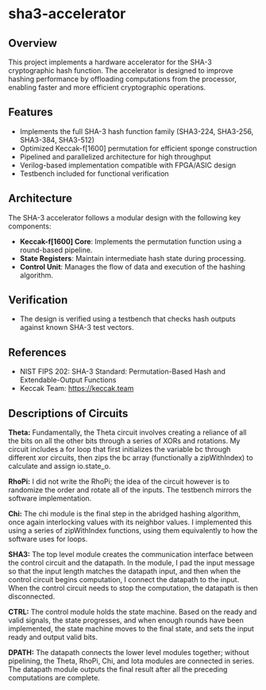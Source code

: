 # sha3-accelerator
## Overview
This project implements a hardware accelerator for the SHA-3 cryptographic hash function. The accelerator is designed to improve hashing performance by offloading computations from the processor, enabling faster and more efficient cryptographic operations.

## Features
- Implements the full SHA-3 hash function family (SHA3-224, SHA3-256, SHA3-384, SHA3-512)
- Optimized Keccak-f[1600] permutation for efficient sponge construction
- Pipelined and parallelized architecture for high throughput
- Verilog-based implementation compatible with FPGA/ASIC design
- Testbench included for functional verification

## Architecture
The SHA-3 accelerator follows a modular design with the following key components:
- **Keccak-f[1600] Core**: Implements the permutation function using a round-based pipeline.
- **State Registers**: Maintain intermediate hash state during processing.
- **Control Unit**: Manages the flow of data and execution of the hashing algorithm.

## Verification
- The design is verified using a testbench that checks hash outputs against known SHA-3 test vectors.

## References
- NIST FIPS 202: SHA-3 Standard: Permutation-Based Hash and Extendable-Output Functions
- Keccak Team: https://keccak.team


## Descriptions of Circuits
**Theta:** Fundamentally, the Theta circuit involves creating a reliance of all the bits on all the other bits through a series of XORs and rotations. My circuit includes a for loop that first initializes the variable bc through different xor circuits, then zips the bc array (functionally a zipWithIndex) to calculate and assign io.state_o.

**RhoPi:** I did not write the RhoPi; the idea of the circuit however is to randomize the order and rotate all of the inputs. The testbench mirrors the software implementation.

**Chi:** The chi module is the final step in the abridged hashing algorithm, once again interlocking values with its neighbor values. I implemented this using a series of zipWithIndex functions, using them equivalently to how the software uses for loops. 

**SHA3:** The top level module creates the communication interface between the control circuit and the datapath. In the module, I pad the input message so that the input length matches the datapath input, and then when the control circuit begins computation, I connect the datapath to the input. When the control circuit needs to stop the computation, the datapath is then disconnected.

**CTRL:** The control module holds the state machine. Based on the ready and valid signals, the state progresses, and when enough rounds have been implemented, the state machine moves to the final state, and sets the input ready and output valid bits.

**DPATH:** The datapath connects the lower level modules together; without pipelining, the Theta, RhoPi, Chi, and Iota modules are connected in series. The datapath module outputs the final result after all the preceding computations are complete. 
